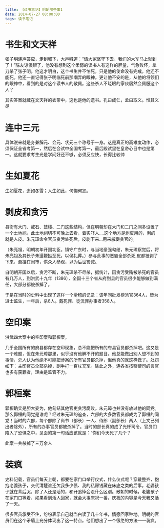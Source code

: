```yaml
---
title: 【读书笔记】明朝那些事1
date: 2014-07-27 00:00:00
tags: 读书笔记
---
```


# 书生和文天祥

张子明连声答应，走到城下，大声喊道：“请大家坚守下去，我们的大军马上就到了！”陈友谅傻眼了，他没有想到这个柔弱的读书人有这样的胆量，气急败坏，拿刀杀了张子明。他这才明白，这个书生并不怕死，只是他的使命没有完成，他还不能死。他还一直记得张子明临死前那嘲弄的眼神。更让他不安的是，从他的将领们的眼神中，看到的是对这个读书人的敬佩。这些杀人不眨眼的家伙居然会佩服这个人？

其实答案就藏在文天祥的衣带中，这也是他的遗书。孔曰成仁，孟曰取义。惟其义尽

# 连中三元

具体说来就是身兼解元、会元、状元三个称号于一身。这是真正的高难度动作，必须保证全省考第一，然后在会试中全国考第一，最后殿试里在皇帝心目中也是第一。这就要求考生光是学问好还不够，必须反应快，长得比较帅

# 生如夏花

生如夏花，逝如冬雪；人生如此，何悔何怨。

# 剥皮和贪污

县衙有大门、戒石、鼓楼、二门这些结构，但在明朝却在大门和二门之间多设置了一个土地祠。此土地祠切不可晚上去看，着实吓人....这个地方是剥皮用的，剥的就是人皮。朱元璋命令官员贪污处死后，皮剥下来...用来威慑贪官的。

（朱亮祖，明朝初年开国功臣。镇守广东时，与当地豪强勾结，朱元璋察觉后，将朱亮祖及其长子朱暹鞭挞至死，以侯礼葬。）参与此事的恶霸全部杀死,皮都被剥了下来，悬挂在闹市，供众人参观，以为后世警诫。

自明朝开国以后，贪污不断，朱元璋杀不尽杀，据统计，因贪污受贿被杀死的官员有几万人，到洪武十九年（1386），全国十三个省从府到县的官员很少能够做到满任，大部分都被杀掉了。

于是在当时的史料中出现了这样一个滑稽的记录：该年同批发榜派官364人，皆为进士监生，一年后，杀6人。戴死罪、徒流罪办事者358人。

# 空印案

洪武四大案中的空印案和郭桓案。

几乎全国所有的府县都存在空印现象，总不能把所有的府县官员都杀掉吧。这又是一个难题，但在朱元璋那里，似乎没有他解不开的题目。他总能做出别人想不到的事情，旁人认为他绝不可能把涉案的所有官员都杀掉，但他真的就这样做了。处罚如下：主印官员全部杀掉，副手打一百杖充军。除此之外，连各省按察使司的言官也多有获罪者，理由是监管不力。

# 郭桓案

郭桓确实是胆大妄为，他勾结其他官吏贪污腐败。朱元璋也并没有放过他的同党。那么郭桓的同党是谁呢？经过朱元璋的追查，六部的大多数官员都成为了郭桓的同党！当时的六部，每个部除了尚书（部长）一人、侍郎（副部长）两人（上文已列出者除外），所有的办事官员都被杀掉了。当时的部长真的成了光杆司令。官员们陷入了恐惧之中，见面的第一句话应该就是：“你们今天死了几个？

此案一共杀掉了三万余人

# 装疯

史料记载，官员们每天上朝，都要在家门口举行仪式，什么仪式呢？穿戴整齐，抱抱老婆孩子，交代清楚谁还欠我多少债、我的私房钱藏在床底之类的后事。老婆孩子就在背后哭，除了人还是活的，和开追悼会没什么区别。散朝的时候，老婆孩子在家门口等着，如果看到活人回家，就会大事庆祝一番，庆祝的内容是今天我又活了一天。

很多官员承受不住，纷纷表示自己就当白读了几十年书，情愿回家种地。明朝的官员们在这个矛盾上充分体现出了这一特点。他们想出了一个很绝的方法——装疯。

